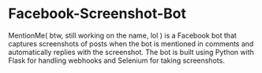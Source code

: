 # Facebook-Screenshot-Bot
MentionMe( btw, still working on the name, lol ) is a Facebook bot that captures screenshots of posts when the bot is mentioned in comments and automatically replies with the screenshot. The bot is built using Python with Flask for handling webhooks and Selenium for taking screenshots.
